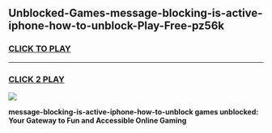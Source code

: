 
## Unblocked-Games-message-blocking-is-active-iphone-how-to-unblock-Play-Free-pz56k
<h3>
<a href="https://premium76.site?title=message-blocking-is-active-iphone-how-to-unblock&ref=10A">CLICK TO PLAY</a></h3>
<hr>

<h3>
<a href="https://premium76.site?title=message-blocking-is-active-iphone-how-to-unblock&ref=10A">CLICK 2 PLAY</a>
  
</h3>

<a href="https://premium76.site?title=message-blocking-is-active-iphone-how-to-unblock&ref=10A"><img src="https://clearcache.store/games.png"></a>


**message-blocking-is-active-iphone-how-to-unblock games unblocked: Your Gateway to Fun and Accessible Online Gaming**

